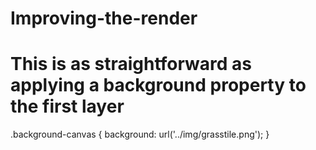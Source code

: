 # Improving-the-render
# This is as straightforward as applying a background property to the first layer
.background-canvas {
background: url('../img/grasstile.png');
}
